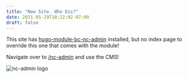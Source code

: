 ```yaml
---
title: "New Site. Who Dis?"
date: 2021-05-29T10:22:02-07:00
draft: false
---
```

This site has [hugo-module-bc-nc-admin](https://github.com/basa-casa/hugo-module-bc-nc-admin) installed, but no index page to override this one that comes with the module!

Navigate over to [/nc-admin](/nc-admin) and use the CMS!

![nc-admin logo](/img/nc-admin.png)
